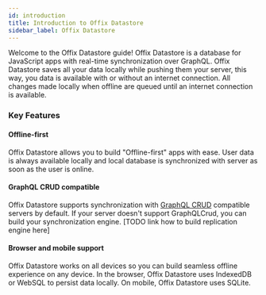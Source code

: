 ```yaml
---
id: introduction
title: Introduction to Offix Datastore
sidebar_label: Offix Datastore
---
```


Welcome to the Offix Datastore guide! Offix Datastore is a database for
JavaScript apps with real-time synchronization over GraphQL.
Offix Datastore saves all your data locally while pushing them your server,
this way, you data is available with or without an internet connection.
All changes made locally when offline are queued until an internet connection is available.

### Key Features

#### Offline-first

Offix Datastore allows you to build "Offline-first" apps with ease.
User data is always available locally and local database is
synchronized with server as soon as the user is online.

#### GraphQL CRUD compatible

Offix Datastore supports synchronization with [GraphQL CRUD](https://graphqlcrud.org/) compatible servers by default.
If your server doesn't support GraphQLCrud, you can build your synchronization engine.
[TODO link how to build replication engine here]

#### Browser and mobile support

Offix Datastore works on all devices so you can build seamless offline experience on any device.
In the browser, Offix Datastore uses IndexedDB or WebSQL to persist data locally.
On mobile, Offix Datastore uses SQLite.
